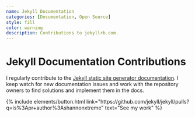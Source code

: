 ```yaml
---
name: Jekyll Documentation
categories: [Documentation, Open Source]
style: fill
color: warning
description: Contributions to jekyllrb.com.
---
```


# Jekyll Documentation Contributions 

I regularly contribute to the [Jekyll static site generator documentation](https://jekyllrb.com). I keep watch for new documentation issues and work with the repository owners
to find solutions and implement them in the docs.

<p class="text-center">
{% include elements/button.html link="https://github.com/jekyll/jekyll/pulls?q=is%3Apr+author%3Ashannonxtreme" text="See my work" %}
</p>